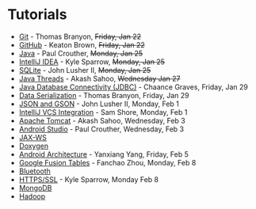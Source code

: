 Tutorials
=========

* [Git](https://github.com/CourseReps/ECEN489-Spring2016/wiki/git) - Thomas Branyon, ~~Friday, Jan 22~~
* [GitHub](https://github.com/CourseReps/ECEN489-Spring2016/wiki/github) - Keaton Brown, ~~Friday, Jan 22~~
* [Java](https://github.com/CourseReps/ECEN489-Spring2016/wiki/java) - Paul Crouther, ~~Monday, Jan 25~~
* [IntelliJ IDEA](https://github.com/CourseReps/ECEN489-Spring2016/wiki/intellij) - Kyle Sparrow, ~~Monday, Jan 25~~
* [SQLite](https://github.com/CourseReps/ECEN489-Spring2016/wiki/sqlite) - John Lusher II, ~~Monday, Jan 25~~
* [Java Threads](https://github.com/CourseReps/ECEN489-Spring2016/wiki/threads) - Akash Sahoo, ~~Wednesday Jan 27~~
* [Java Database Connectivity (JDBC)](https://github.com/CourseReps/ECEN489-Spring2016/wiki/jdbc) - Chaance Graves, Friday, Jan 29
* [Data Serialization](https://github.com/CourseReps/ECEN489-Spring2016/wiki/serialization) - Thomas Branyon, Friday, Jan 29
* [JSON and GSON](https://github.com/CourseReps/ECEN489-Spring2016/wiki/json) - John Lusher II, Monday, Feb 1
* [IntelliJ VCS Integration](https://github.com/CourseReps/ECEN489-Spring2016/wiki/intellij_vcs) - Sam Shore, Monday, Feb 1
* [Apache Tomcat](https://github.com/CourseReps/ECEN489-Spring2016/wiki/tomcat) - Akash Sahoo, Wednesday, Feb 3
* [Android Studio](https://github.com/CourseReps/ECEN489-Spring2016/wiki/androidstudio) - Paul Crouther, Wednesday, Feb 3
* [JAX-WS](https://github.com/CourseReps/ECEN489-Spring2016/wiki/jaxws)
* [Doxygen](https://github.com/CourseReps/ECEN489-Spring2016/wiki/doxygen)
* [Android Architecture](https://github.com/CourseReps/ECEN489-Spring2016/wiki/android) - Yanxiang Yang, Friday, Feb 5
* [Google Fusion Tables](https://github.com/CourseReps/ECEN489-Spring2016/wiki/fusiontables) - Fanchao Zhou, Monday, Feb 8
* [Bluetooth](https://github.com/CourseReps/ECEN489-Spring2016/wiki/bluetooth)
* [HTTPS/SSL](https://github.com/CourseReps/ECEN489-Spring2016/wiki/https_ssl) - Kyle Sparrow, Monday Feb 8
* [MongoDB](https://github.com/CourseReps/ECEN489-Spring2016/wiki/mongodb)
* [Hadoop](https://github.com/CourseReps/ECEN489-Spring2016/wiki/hadoop)
